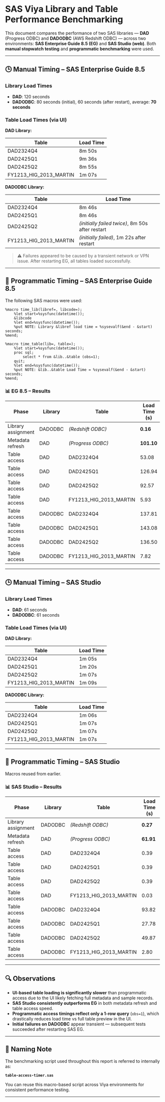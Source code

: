# SAS Viya Library and Table Performance Benchmarking

This document compares the performance of two SAS libraries — **DAD** (Progress ODBC) and **DADODBC** (AWS Redshift ODBC) — across two environments: **SAS Enterprise Guide 8.5 (EG)** and **SAS Studio (web)**. Both **manual stopwatch testing** and **programmatic benchmarking** were used.

---

## 🕒 Manual Timing – SAS Enterprise Guide 8.5

### Library Load Times

- **DAD**: 120 seconds  
- **DADODBC**: 80 seconds (initial), 60 seconds (after restart), average: **70 seconds**

### Table Load Times (via UI)

**DAD Library:**

| Table                  | Load Time |
| ---------------------- | --------- |
| DAD2324Q4              | 8m 50s    |
| DAD2425Q1              | 9m 36s    |
| DAD2425Q2              | 8m 55s    |
| FY1213_HIG_2013_MARTIN | 1m 07s    |

**DADODBC Library:**

| Table                  | Load Time                                        |
| ---------------------- | ------------------------------------------------ |
| DAD2324Q4              | 8m 46s                                           |
| DAD2425Q1              | 8m 46s                                           |
| DAD2425Q2              | *(initially failed twice)*, 8m 50s after restart |
| FY1213_HIG_2013_MARTIN | *(initially failed)*, 1m 22s after restart       |

> ⚠️ Failures appeared to be caused by a transient network or VPN issue. After restarting EG, all tables loaded successfully.

---

## 🧪 Programmatic Timing – SAS Enterprise Guide 8.5

The following SAS macros were used:

```sas
%macro time_lib(libref=, libcode=);
    %let start=%sysfunc(datetime());
    &libcode
    %let end=%sysfunc(datetime());
    %put NOTE: Library &libref load time = %sysevalf(&end - &start) seconds;
%mend;

%macro time_table(lib=, table=);
    %let start=%sysfunc(datetime());
    proc sql;
        select * from &lib..&table (obs=1);
    quit;
    %let end=%sysfunc(datetime());
    %put NOTE: &lib..&table Load Time = %sysevalf(&end - &start) seconds;
%mend;
```

### 📊 EG 8.5 – Results

| Phase              | Library | Table                  | Load Time (s) |
| ------------------ | ------- | ---------------------- | ------------- |
| Library assignment | DADODBC | *(Redshift ODBC)*      | **0.16**      |
| Metadata refresh   | DAD     | *(Progress ODBC)*      | **101.10**    |
| Table access       | DAD     | DAD2324Q4              | 53.08         |
| Table access       | DAD     | DAD2425Q1              | 126.94        |
| Table access       | DAD     | DAD2425Q2              | 92.57         |
| Table access       | DAD     | FY1213_HIG_2013_MARTIN | 5.93          |
| Table access       | DADODBC | DAD2324Q4              | 137.81        |
| Table access       | DADODBC | DAD2425Q1              | 143.08        |
| Table access       | DADODBC | DAD2425Q2              | 136.50        |
| Table access       | DADODBC | FY1213_HIG_2013_MARTIN | 7.82          |

---

## 🕒 Manual Timing – SAS Studio

### Library Load Times

- **DAD**: 61 seconds  
- **DADODBC**: 61 seconds  

### Table Load Times (via UI)

**DAD Library:**

| Table                  | Load Time |
| ---------------------- | --------- |
| DAD2324Q4              | 1m 05s    |
| DAD2425Q1              | 1m 20s    |
| DAD2425Q2              | 1m 07s    |
| FY1213_HIG_2013_MARTIN | 1m 09s    |

**DADODBC Library:**

| Table                  | Load Time |
| ---------------------- | --------- |
| DAD2324Q4              | 1m 06s    |
| DAD2425Q1              | 1m 07s    |
| DAD2425Q2              | 1m 07s    |
| FY1213_HIG_2013_MARTIN | 1m 07s    |

---

## 🧪 Programmatic Timing – SAS Studio

Macros reused from earlier.

### 📊 SAS Studio – Results

| Phase              | Library | Table                  | Load Time (s) |
| ------------------ | ------- | ---------------------- | ------------- |
| Library assignment | DADODBC | *(Redshift ODBC)*      | **0.27**      |
| Metadata refresh   | DAD     | *(Progress ODBC)*      | **61.91**     |
| Table access       | DAD     | DAD2324Q4              | 0.39          |
| Table access       | DAD     | DAD2425Q1              | 0.39          |
| Table access       | DAD     | DAD2425Q2              | 0.39          |
| Table access       | DAD     | FY1213_HIG_2013_MARTIN | 0.03          |
| Table access       | DADODBC | DAD2324Q4              | 93.82         |
| Table access       | DADODBC | DAD2425Q1              | 27.78         |
| Table access       | DADODBC | DAD2425Q2              | 49.87         |
| Table access       | DADODBC | FY1213_HIG_2013_MARTIN | 2.80          |

---

## 🔍 Observations

- **UI-based table loading is significantly slower** than programmatic access due to the UI likely fetching full metadata and sample records.
- **SAS Studio consistently outperforms EG** in both metadata refresh and table access speed.
- **Programmatic access timings reflect only a 1-row query** (`obs=1`), which drastically reduces load time vs full table preview in the UI.
- **Initial failures on DADODBC** appear transient — subsequent tests succeeded after restarting SAS EG.

---

## 📛 Naming Note

The benchmarking script used throughout this report is referred to internally as:

**`table-access-timer.sas`**

You can reuse this macro-based script across Viya environments for consistent performance testing.

---


